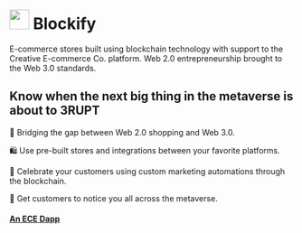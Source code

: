 #  <img src="https://user-images.githubusercontent.com/61543012/194742418-20b63370-e64c-46b5-b1a5-7fd2970b7ba6.png" height="35" width="35" align-items="center" justify-content="center" /> Blockify
E-commerce stores built using blockchain technology with support to the Creative E-commerce Co. platform. Web 2.0 entrepreneurship brought to the Web 3.0 standards.

## Know when the next big thing in the metaverse is about to 3RUPT

🛒 Bridging the gap between Web 2.0 shopping and Web 3.0.

🛍️ Use pre-built stores and integrations between your favorite platforms.

🥳 Celebrate your customers using custom marketing automations through the blockchain.

🫵 Get customers to notice you all across the metaverse.

#### [An ECE Dapp](https://github.com/eliascharlese)
